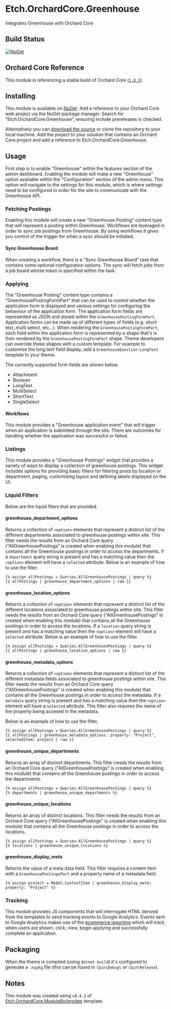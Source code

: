 # Etch.OrchardCore.Greenhouse

Integrates Greenhouse with Orchard Core

## Build Status

[![NuGet](https://img.shields.io/nuget/v/Etch.OrchardCore.Greenhouse.svg)](https://www.nuget.org/packages/Etch.OrchardCore.Greenhouse)

## Orchard Core Reference

This module is referencing a stable build of Orchard Core ([`1.8.3`](https://www.nuget.org/packages/OrchardCore.Module.Targets/1.8.3)).

## Installing

This module is available on [NuGet](https://www.nuget.org/packages/Etch.OrchardCore.Greenhouse). Add a reference to your Orchard Core web project via the NuGet package manager. Search for "Etch.OrchardCore.Greenhouse", ensuring include prereleases is checked.

Alternatively you can [download the source](https://github.com/etchuk/Etch.OrchardCore.Greenhouse/archive/main.zip) or clone the repository to your local machine. Add the project to your solution that contains an Orchard Core project and add a reference to Etch.OrchardCore.Greenhouse.

## Usage

First step is to enable "Greenhouse" within the features section of the admin dashboard. Enabling the module will make a new "Greenhouse" option available within the "Configuration" section of the admin menu. This option will navigate to the settings for this module, which is where settings need to be configured in order for the site to communicate with the Greenhouse API.

### Fetching Postings

Enabling this module will create a new "Greenhouse Posting" content type that will represent a posting within Greenhouse. Workflows are leveraged in order to sync job postings from Greenhouse. By using workflows it gives you control of the trigger for when a sync should be initiated.

#### Sync Greenhouse Board

When creating a workflow, there is a "Sync Greenhouse Board" task that contains some optional configuration options. The sync will fetch jobs from a job board whose token is specified within the task.

### Applying

The "Greenhouse Posting" content type contains a "GreenhousePostingFormPart" that can be used to control whether the application form is displayed and various settings for configuring the behaviour of the application form. The application form fields are represented as JSON and stored within the `GreenhousePostingFormPart`. Application forms can be made up of different types of fields (e.g. short text, multi select, etc...). When rendering the `GreenhousePostingFormPart`, each field within the application form is represented by a shape that's is then rendered by the `GreenhousePostingFormPart` shape. Theme developers can override these shapes with a custom template. For example to customise the long text field display, add a `GreenhouseQuestion-LongText` template to your theme.

The currently supported form fields are shown below.

-   Attachment
-   Boolean
-   LongText
-   MultiSelect
-   ShortText
-   SingleSelect

#### Workflows

This module provides a "Greenhouse application event" that will trigger when an application is submitted through the site. There are outcomes for handling whether the application was successful or failed.

### Listings

This module provides a "Greenhouse Postings" widget that provides a variety of ways to display a collection of greenhouse postings. This widget includes options for providing basic filters for filtering posts by location or department, paging, customising layout and defining labels displayed on the UI.

### Liquid Filters

Below are the liquid flters that are provided.

#### greenhouse_department_options

Returns a collection of `<option>` elements that represent a distinct list of the different departments associated to greenhouse postings within site. This filter needs the results from an Orchard Core query ("AllGreenhousePostings" is created when enabling this module) that contains all the Greenhouse postings in order to access the departments. If a `department` query string is present and has a matching value then the `<option>` element will have a `selected` attribute. Below is an example of how to use the filter.

```
{% assign allPostings = Queries.AllGreenhousePostings | query %}
{{ allPostings | greenhouse_department_options | raw }}
```

#### greenhouse_location_options

Returns a collection of `<option>` elements that represent a distinct list of the different locations associated to greenhouse postings within site. This filter needs the results from an Orchard Core query ("AllGreenhousePostings" is created when enabling this module) that contains all the Greenhouse postings in order to access the locations. If a `location` query string is present and has a matching value then the `<option>` element will have a `selected` attribute. Below is an example of how to use the filter.

```
{% assign allPostings = Queries.AllGreenhousePostings | query %}
{{ allPostings | greenhouse_location_options | raw }}
```

#### greenhouse_metadata_options

Returns a collection of `<option>` elements that represent a distinct list of the different metadata fields associated to greenhouse postings within site. This filter needs the results from an Orchard Core query ("AllGreenhousePostings" is created when enabling this module) that contains all the Greenhouse postings in order to access the metadata. If a `metadata` query string is present and has a matching value then the `<option>` element will have a `selected` attribute. This filter also requires the name of the property being accesed in the metadata.

Below is an example of how to use the filter.

```
{% assign allPostings = Queries.AllGreenhousePostings | query %}
{{ allPostings | greenhouse_metadata_options: property: "Project", selectedItem: project | raw }}
```

#### greenhouse_unique_departments

Returns an array of distinct departments. This filter needs the results from an Orchard Core query ("AllGreenhousePostings" is created when enabling this module) that contains all the Greenhouse postings in order to access the departments.

```
{% assign allPostings = Queries.AllGreenhousePostings | query %}
{% departments | greenhouse_unique_departments %}
```

#### greenhouse_unique_locations

Returns an array of distinct locations. This filter needs the results from an Orchard Core query ("AllGreenhousePostings" is created when enabling this module) that contains all the Greenhouse postings in order to access the locations.

```
{% assign allPostings = Queries.AllGreenhousePostings | query %}
{% locations | greenhouse_unique_locations %}
```

#### greenhouse_display_meta

Returns the value of a meta data field. This filter requires a content item with a `GreenhousePostingsPart` and a property name of a metadata field.

```
{% assign project = Model.ContentItem | greenhouse_display_meta: property: "Project" %}
```

### Tracking

This module provides JS components that will interrogate HTML derived from the templates to send tracking events to Google Analytics. Events sent to Google Analytics makes use of the [ecommerce reporting](https://developers.google.com/analytics/devguides/collection/ga4/ecommerce?client_type=gtag) which will track when users are shown, click, view, begin applying and successfully complete an application.

## Packaging

When the theme is compiled (using `dotnet build`) it's configured to generate a `.nupkg` file (this can be found in `\bin\Debug\` or `\bin\Release`).

## Notes

This module was created using `v0.4.2` of [Etch.OrchardCore.ModuleBoilerplate](https://github.com/EtchUK/Etch.OrchardCore.ModuleBoilerplate) template.
